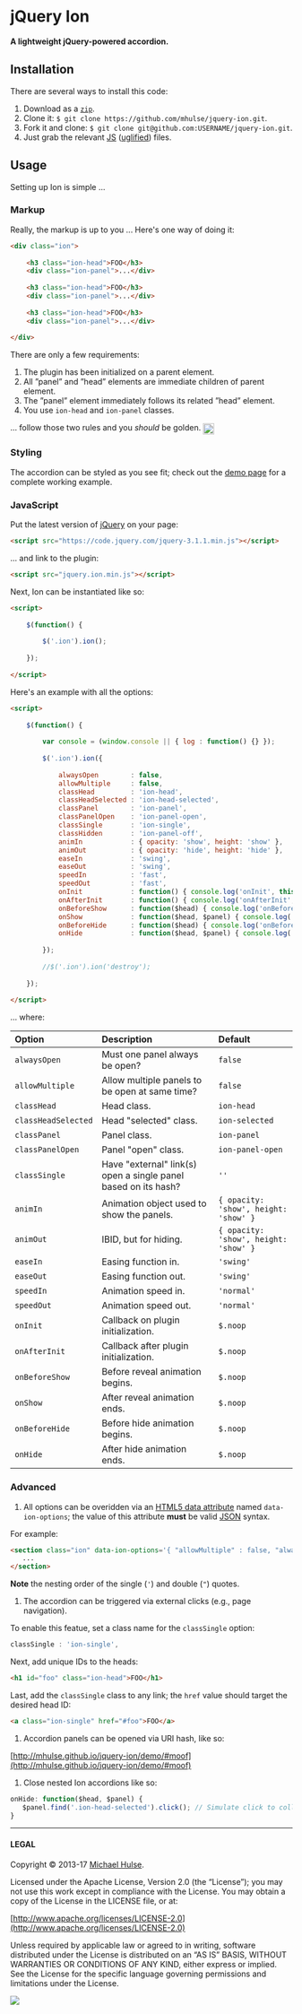 # jQuery Ion

**A lightweight jQuery-powered accordion.**

## Installation

There are several ways to install this code:

1. Download as a [`zip`](https://github.com/mhulse/jquery-ion/archive/master.zip).
1. Clone it: `$ git clone https://github.com/mhulse/jquery-ion.git`.
1. Fork it and clone: `$ git clone git@github.com:USERNAME/jquery-ion.git`.
1. Just grab the relevant [JS](jquery.ion.js) ([uglified](jquery.ion.min.js)) files.

## Usage

Setting up Ion is simple ...

### Markup

Really, the markup is up to you ... Here's one way of doing it:

```html
<div class="ion">
	
	<h3 class="ion-head">FOO</h3>
	<div class="ion-panel">...</div>
	
	<h3 class="ion-head">FOO</h3>
	<div class="ion-panel">...</div>
	
	<h3 class="ion-head">FOO</h3>
	<div class="ion-panel">...</div>
	
</div>
```

There are only a few requirements:

1. The plugin has been initialized on a parent element.
1. All ”panel” and ”head” elements are immediate children of parent element.
1. The ”panel” element immediately follows its related ”head” element.
1. You use `ion-head` and `ion-panel` classes.

... follow those two rules and you _should_ be golden. <img width="20" height="20" align="absmiddle" src="https://github.global.ssl.fastly.net/images/icons/emoji/moneybag.png" alt=":moneybag:" title=":moneybag:" class="emoji">

### Styling

The accordion can be styled as you see fit; check out the [demo page](demo/) for a complete working example.

### JavaScript

Put the latest version of [jQuery](http://jquery.com/) on your page:

```html
<script src="https://code.jquery.com/jquery-3.1.1.min.js"></script>
```

... and link to the plugin:

```html
<script src="jquery.ion.min.js"></script>
```

Next, Ion can be instantiated like so:

```html
<script>
	
	$(function() {
		
		$('.ion').ion();
		
	});
	
</script>
```

Here's an example with all the options:

```html
<script>
	
	$(function() {
		
		var console = (window.console || { log : function() {} });
		
		$('.ion').ion({
			
			alwaysOpen        : false,
			allowMultiple     : false,
			classHead         : 'ion-head',
			classHeadSelected : 'ion-head-selected',
			classPanel        : 'ion-panel',
			classPanelOpen    : 'ion-panel-open',
			classSingle       : 'ion-single',
			classHidden       : 'ion-panel-off',
			animIn            : { opacity: 'show', height: 'show' },
			animOut           : { opacity: 'hide', height: 'hide' },
			easeIn            : 'swing',
			easeOut           : 'swing',
			speedIn           : 'fast',
			speedOut          : 'fast',
			onInit            : function() { console.log('onInit', this) },
			onAfterInit       : function() { console.log('onAfterInit', this) },
			onBeforeShow      : function($head) { console.log('onBeforeShow', this, $head) },
			onShow            : function($head, $panel) { console.log('onShow', this, $head, $panel) },
			onBeforeHide      : function($head) { console.log('onBeforeHide', this, $head) },
			onHide            : function($head, $panel) { console.log('onHide', this, $head, $panel) }
			
		});
		
		//$('.ion').ion('destroy');
		
	});
	
</script>
```

… where:

Option | Description | Default
:-- | :-- | :--
`alwaysOpen` | Must one panel always be open? | `false`
`allowMultiple` | Allow multiple panels to be open at same time? | `false`
`classHead` | Head class. | `ion-head`
`classHeadSelected` | Head "selected" class. | `ion-selected`
`classPanel` | Panel class. | `ion-panel`
`classPanelOpen` | Panel "open" class. | `ion-panel-open`
`classSingle` | Have "external" link(s) open a single panel based on its hash? | `''`
`animIn` |  Animation object used to show the panels. | `{ opacity: 'show', height: 'show' }`
`animOut` | IBID, but for hiding. | `{ opacity: 'show', height: 'show' }`
`easeIn` | Easing function in. | `'swing'`
`easeOut` | Easing function out. | `'swing'`
`speedIn` | Animation speed in. | `'normal'`
`speedOut` | Animation speed out. | `'normal'`
`onInit` | Callback on plugin initialization. | `$.noop`
`onAfterInit` | Callback after plugin initialization. | `$.noop`
`onBeforeShow` | Before reveal animation begins. | `$.noop`
`onShow` | After reveal animation ends. | `$.noop`
`onBeforeHide` | Before hide animation begins. | `$.noop`
`onHide` | After hide animation ends. | `$.noop`

### Advanced

1. All options can be overidden via an [HTML5 data attribute](https://developer.mozilla.org/en-US/docs/Web/Guide/HTML/Using_data_attributes) named `data-ion-options`; the value of this attribute **must** be valid [JSON](http://json.org/) syntax.

 For example:

 ```html
 <section class="ion" data-ion-options='{ "allowMultiple" : false, "alwaysOpen" : true }'>
 	...
 </section>
 ```

 **Note** the nesting order of the single (`'`) and double (`"`) quotes.

1. The accordion can be triggered via external clicks (e.g., page navigation).

 To enable this featue, set a class name for the `classSingle` option:

 ```js
 classSingle : 'ion-single',
 ```

 Next, add unique IDs to the heads:

 ```html
 <h1 id="foo" class="ion-head">FOO</h1>
 ```

 Last, add the `classSingle` class to any link; the `href` value should target the desired head ID:

 ```html
 <a class="ion-single" href="#foo">FOO</a>
 ```

1. Accordion panels can be opened via URI hash, like so:

 [http://mhulse.github.io/jquery-ion/demo/#moof](http://mhulse.github.io/jquery-ion/demo/#moof)

1. Close nested Ion accordions like so:

 ```js
 onHide: function($head, $panel) {
    $panel.find('.ion-head-selected').click(); // Simulate click to collapse children accordions.
}
```

---

#### LEGAL

Copyright © 2013-17 [Michael Hulse](http://mky.io).

Licensed under the Apache License, Version 2.0 (the “License”); you may not use this work except in compliance with the License. You may obtain a copy of the License in the LICENSE file, or at:

[http://www.apache.org/licenses/LICENSE-2.0](http://www.apache.org/licenses/LICENSE-2.0)

Unless required by applicable law or agreed to in writing, software distributed under the License is distributed on an “AS IS” BASIS, WITHOUT WARRANTIES OR CONDITIONS OF ANY KIND, either express or implied. See the License for the specific language governing permissions and limitations under the License.

<img src="https://github.global.ssl.fastly.net/images/icons/emoji/octocat.png">
